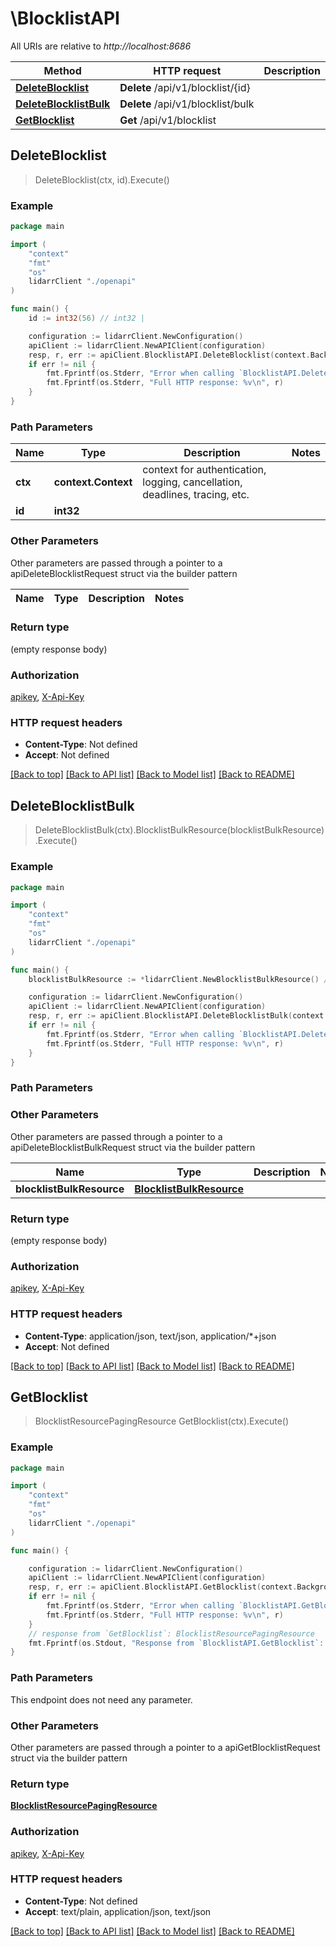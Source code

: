 # \BlocklistAPI

All URIs are relative to *http://localhost:8686*

Method | HTTP request | Description
------------- | ------------- | -------------
[**DeleteBlocklist**](BlocklistAPI.md#DeleteBlocklist) | **Delete** /api/v1/blocklist/{id} | 
[**DeleteBlocklistBulk**](BlocklistAPI.md#DeleteBlocklistBulk) | **Delete** /api/v1/blocklist/bulk | 
[**GetBlocklist**](BlocklistAPI.md#GetBlocklist) | **Get** /api/v1/blocklist | 



## DeleteBlocklist

> DeleteBlocklist(ctx, id).Execute()



### Example

```go
package main

import (
    "context"
    "fmt"
    "os"
    lidarrClient "./openapi"
)

func main() {
    id := int32(56) // int32 | 

    configuration := lidarrClient.NewConfiguration()
    apiClient := lidarrClient.NewAPIClient(configuration)
    resp, r, err := apiClient.BlocklistAPI.DeleteBlocklist(context.Background(), id).Execute()
    if err != nil {
        fmt.Fprintf(os.Stderr, "Error when calling `BlocklistAPI.DeleteBlocklist``: %v\n", err)
        fmt.Fprintf(os.Stderr, "Full HTTP response: %v\n", r)
    }
}
```

### Path Parameters


Name | Type | Description  | Notes
------------- | ------------- | ------------- | -------------
**ctx** | **context.Context** | context for authentication, logging, cancellation, deadlines, tracing, etc.
**id** | **int32** |  | 

### Other Parameters

Other parameters are passed through a pointer to a apiDeleteBlocklistRequest struct via the builder pattern


Name | Type | Description  | Notes
------------- | ------------- | ------------- | -------------


### Return type

 (empty response body)

### Authorization

[apikey](../README.md#apikey), [X-Api-Key](../README.md#X-Api-Key)

### HTTP request headers

- **Content-Type**: Not defined
- **Accept**: Not defined

[[Back to top]](#) [[Back to API list]](../README.md#documentation-for-api-endpoints)
[[Back to Model list]](../README.md#documentation-for-models)
[[Back to README]](../README.md)


## DeleteBlocklistBulk

> DeleteBlocklistBulk(ctx).BlocklistBulkResource(blocklistBulkResource).Execute()



### Example

```go
package main

import (
    "context"
    "fmt"
    "os"
    lidarrClient "./openapi"
)

func main() {
    blocklistBulkResource := *lidarrClient.NewBlocklistBulkResource() // BlocklistBulkResource |  (optional)

    configuration := lidarrClient.NewConfiguration()
    apiClient := lidarrClient.NewAPIClient(configuration)
    resp, r, err := apiClient.BlocklistAPI.DeleteBlocklistBulk(context.Background()).BlocklistBulkResource(blocklistBulkResource).Execute()
    if err != nil {
        fmt.Fprintf(os.Stderr, "Error when calling `BlocklistAPI.DeleteBlocklistBulk``: %v\n", err)
        fmt.Fprintf(os.Stderr, "Full HTTP response: %v\n", r)
    }
}
```

### Path Parameters



### Other Parameters

Other parameters are passed through a pointer to a apiDeleteBlocklistBulkRequest struct via the builder pattern


Name | Type | Description  | Notes
------------- | ------------- | ------------- | -------------
 **blocklistBulkResource** | [**BlocklistBulkResource**](BlocklistBulkResource.md) |  | 

### Return type

 (empty response body)

### Authorization

[apikey](../README.md#apikey), [X-Api-Key](../README.md#X-Api-Key)

### HTTP request headers

- **Content-Type**: application/json, text/json, application/*+json
- **Accept**: Not defined

[[Back to top]](#) [[Back to API list]](../README.md#documentation-for-api-endpoints)
[[Back to Model list]](../README.md#documentation-for-models)
[[Back to README]](../README.md)


## GetBlocklist

> BlocklistResourcePagingResource GetBlocklist(ctx).Execute()



### Example

```go
package main

import (
    "context"
    "fmt"
    "os"
    lidarrClient "./openapi"
)

func main() {

    configuration := lidarrClient.NewConfiguration()
    apiClient := lidarrClient.NewAPIClient(configuration)
    resp, r, err := apiClient.BlocklistAPI.GetBlocklist(context.Background()).Execute()
    if err != nil {
        fmt.Fprintf(os.Stderr, "Error when calling `BlocklistAPI.GetBlocklist``: %v\n", err)
        fmt.Fprintf(os.Stderr, "Full HTTP response: %v\n", r)
    }
    // response from `GetBlocklist`: BlocklistResourcePagingResource
    fmt.Fprintf(os.Stdout, "Response from `BlocklistAPI.GetBlocklist`: %v\n", resp)
}
```

### Path Parameters

This endpoint does not need any parameter.

### Other Parameters

Other parameters are passed through a pointer to a apiGetBlocklistRequest struct via the builder pattern


### Return type

[**BlocklistResourcePagingResource**](BlocklistResourcePagingResource.md)

### Authorization

[apikey](../README.md#apikey), [X-Api-Key](../README.md#X-Api-Key)

### HTTP request headers

- **Content-Type**: Not defined
- **Accept**: text/plain, application/json, text/json

[[Back to top]](#) [[Back to API list]](../README.md#documentation-for-api-endpoints)
[[Back to Model list]](../README.md#documentation-for-models)
[[Back to README]](../README.md)

